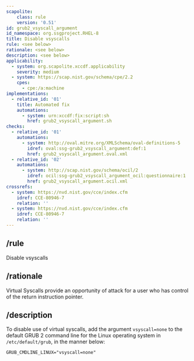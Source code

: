 ```yaml
---
scapolite:
    class: rule
    version: '0.51'
id: grub2_vsyscall_argument
id_namespace: org.ssgproject.RHEL-8
title: Disable vsyscalls
rule: <see below>
rationale: <see below>
description: <see below>
applicability:
  - system: org.scapolite.xccdf.applicability
    severity: medium
  - system: https://scap.nist.gov/schema/cpe/2.2
    cpes:
      - cpe:/a:machine
implementations:
  - relative_id: '01'
    title: Automated fix
    automations:
      - system: urn:xccdf:fix:script:sh
        href: grub2_vsyscall_argument.sh
checks:
  - relative_id: '01'
    automations:
      - system: http://oval.mitre.org/XMLSchema/oval-definitions-5
        idref: oval:ssg-grub2_vsyscall_argument:def:1
        href: grub2_vsyscall_argument.oval.xml
  - relative_id: '02'
    automations:
      - system: http://scap.nist.gov/schema/ocil/2
        idref: ocil:ssg-grub2_vsyscall_argument_ocil:questionnaire:1
        href: grub2_vsyscall_argument.ocil.xml
crossrefs:
  - system: https://nvd.nist.gov/cce/index.cfm
    idref: CCE-80946-7
    relation: ''
  - system: https://nvd.nist.gov/cce/index.cfm
    idref: CCE-80946-7
    relation: ''
---
```



## /rule

Disable vsyscalls

## /rationale

Virtual
Syscalls provide an opportunity of attack for a user who has control of
the return instruction pointer.

## /description

To
disable use of virtual syscalls, add the argument `vsyscall=none` to the
default GRUB 2 command line for the Linux operating system in
`/etc/default/grub`, in the manner below:

``` 
GRUB_CMDLINE_LINUX="vsyscall=none"
```
